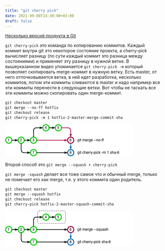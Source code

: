 ```yaml
---
title: "git cherry pick"
date: 2021-09-08T14:30:00+03:00
draft: false
---
```


[Несколько версий продукта в Git](https://www.youtube.com/watch?v=qpr8iaEQXZU)

`git cherry-pick` это команда по копированию коммитов. Каждый коммит внутри git это некоторое состояние проекта, а cherry-pick вычисляет разницу (по сути каждый коммит это разница между состояниями) и применяет эту разницу в нужной ветке. В вышеуказанном видео упоминается `git cherry-pick -m` который позволяет скопировать merge-коммит в нужную ветку. Есть master, от него отпочковывается ветка, в ней идет разработка, несколько коммитов, потом эти коммиты сливаются в master и надо например все эти коммиты перенести в следующие ветки. Вот чтобы не таскать все эти коммиты можно скопировать один merge-коммит.

```
git checkout master
git merge --no-ff hotfix
git checkout release
git cherry-pick -m 1 hotfix-2-master-merge-commit-sha
```

![git merge + cherry-pick](/22.png)

Второй способ это `git merge --squash + cherry-pick`

`git merge -squash` делает все тоже самое что и обычный merge, только не помечает его как merge, т.е. у этого коммита один родитель.

```
git checkout master
git merge --squash hotfix
git checkout release
git cherry-pick hotfix-2-master-squash-commit-sha
```

![git merge squash + cherry-pick](/22_2.png)
